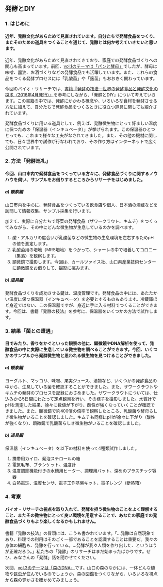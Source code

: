 ## 発酵とDIY

### 1. はじめに

#### 近年、発酵文化があらためて見直されています。自分たちで発酵食品をつくり、またそのための道具をつくることを通じて、発酵とは何か考えていきたいと思います。

近年、発酵文化があらためて見直されてきており、家庭での発酵食品づくりへの関心も高まっています。前回、[vol.1のテーマは「パンと酵母」](https://github.com/YCAMInterlab/BioTIPS/blob/master/2016/1_breadandyeast.md)でしたが、酵母は味噌、醤油、お酒づくりなどの発酵食品でも活躍しています。また、これらの食品をつくる発酵プロセスには「乳酸菌」や「麹菌」もおおきく関わっています。

今回のバイオ・リサーチでは、[書籍『発酵の技法―世界の発酵食品と発酵文化の探求（2016年4月発行）』](https://www.oreilly.co.jp/books/9784873117638/)を参考にしながら、「発酵とDIY」について考えていきます。この書籍の中では、発酵にかかわる概念や、いろいろな食材を発酵させる方法に加えて、自分たちで発酵食品をつくるときに役立つ道具に関しても紹介されています。  

発酵食品づくりに用いる道具として、例えば、発酵微生物にとって好ましい温度に保つための「保温器（インキュベータ）」が挙げられます。この保温器ひとつとっても、これまで様々な工夫がなされてきました。また、その他の機材に関しても、日々世界中で試作が行なわれており、その作り方はインターネットで広く公開されています。  

### 2. 方法「発酵巡礼」
#### 今回、山口市内で発酵食品をつくっている方々に、発酵食品づくりに関するノウハウを伺い、サンプルをお借りするところからリサーチをはじめました。

##### a) 観察編  
山口市内を中心に、発酵食品をつくっている飲食店や個人、日本酒の酒蔵などを訪問して情報収集、サンプル採集を行います。

加えて、実際に自分たちで野菜の発酵食品（ザワークラウト、キムチ）をつくってみながら、その中にどんな微生物が生息しているのかを調べます。

1. 酸・アルカリの度合いが乳酸菌などの微生物の生息環境を左右するためpHの値を測定します。
2. 乳酸菌用の培地（MRS培地）をつかって、シャーレの中で培養してコロニー（集落）を観察します。
3. 顕微鏡で撮影します。今回は、カールツァイス社、山口県産業技術センターに顕微鏡をお借りして、撮影に挑みます。

##### b) 道具編  
発酵食品づくりを成功させる鍵は、温度管理です。発酵食品の中には、あたたかい温度に保つ保温器（インキュベータ）を必要とするものもあります。冷蔵庫ほど身近ではない、この保温器ですが、身近に手に入る材料でつくることができます。今回は、書籍『発酵の技法』を参考に、保温器をいくつかの方法で試作します。


### 3. 結果「菌との遭遇」
#### 目でみたり、香りをかぐといった観察の他に、顕微鏡やDNA解析を使って、発酵食品の中に実際に生息している微生物を調べることができます。今回、いくつかのサンプルから発酵微生物と思われる微生物を見つけることができました。

##### a) 観察編
ヨーグルト、マッコリ、味噌、果実ジュース、漬物など、いくつかの発酵食品の中から、生息している菌を確認することができました。また、ザワークラウトやキムチの発酵のプロセスを記録におさめました。ザワークラウトについては、仕込みから5日間にわたって定点観測を行い、その様子を撮影しました。水質計でpHを測定した結果、徐々に数値が下がり、酸性が強くなっていくことが確認できました。また、顕微鏡で約400倍の倍率で観察したところ、乳酸菌や酵母らしき微生物がいることを確認しました。キムチも同様にpHが徐々に下がり（酸性が強くなり）、顕微鏡で乳酸菌らしき微生物がいることを確認しました。  

##### b) 道具編
保温器（インキュベータ）を以下の材料を使って4種類試作しました。
1. 携帯用カイロ、発泡スチロールの箱
2. 電気毛布、ブランケット、温度計
3. 温度調節機能付きの水槽用ヒーター、調理用バット、深めのプラスチック容器
4. 白熱電球、温度センサ、電子工作基盤キット、電子レンジ（断熱箱）

### 4. 考察
#### バイオ・リサーチの視点を取り入れて、発酵を担う微生物のことをよく理解すること、またその微生物にとって良い環境を用意することで、あなたの家庭での発酵食品づくりもより楽しくなるかもしれません。

書籍『発酵の技法』の冒頭には、こうも書かれています。「…発酵は自然現象であり、料理での利用はそのごく一部であることを認識することは重要だ。我々の身体の細胞も、発酵を行っている。…発酵が我々人類を作り出した、というほうが正確だろう。」私たちの「発酵」のリサーチはまだ始まったばかりです。ぜひ、みなさんの「発酵」話を聞かせてください。

次回、[vol.3のテーマは「森のDNA」](https://github.com/YCAMInterlab/BioTIPS/blob/master/2016/3_dnaoftheforest.md)です。山口の森のなかには、一体どんな植物や昆虫が住んでいるのでしょうか。森の図鑑をつくりながら、いろいろな視点から森の豊かさを確かめてみましょう。　　
